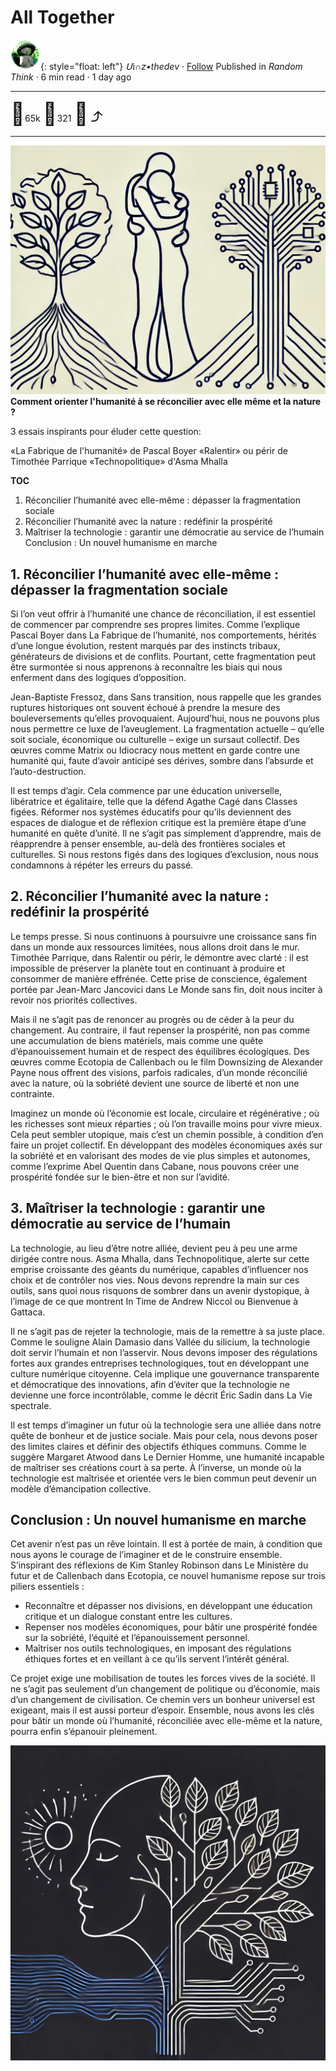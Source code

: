 # All Together

![logo](../pix/viiinzzz48.png){: style="float: left"}
*Մι∩z•thedev* · [Follow](mailto:vinz.thedev@gmail.com)
Published in *Random Think* · 6 min read · 1 day ago
___
<span style="font-size:2.5em">👏</span>65k <span style="font-size:2.5em">💬</span>321 <span style="font-size:2.5em">🔖</span> <span style="font-size:2.5em">⤴️</span>
___
![illustration](../pix/all-together-1.webp)
**Comment orienter l'humanité à se réconcilier avec elle même et la nature ?**

3 essais inspirants pour éluder cette question:

«La Fabrique de l'humanité» de Pascal Boyer
«Ralentir» ou périr de Timothée Parrique
«Technopolitique» d'Asma Mhalla

**TOC**
1. Réconcilier l’humanité avec elle-même : dépasser la fragmentation sociale
2. Réconcilier l’humanité avec la nature : redéfinir la prospérité
3. Maîtriser la technologie : garantir une démocratie au service de l’humain
  Conclusion : Un nouvel humanisme en marche


## 1. Réconcilier l’humanité avec elle-même : dépasser la fragmentation sociale

Si l’on veut offrir à l’humanité une chance de réconciliation, il est essentiel de commencer par comprendre ses propres limites. Comme l’explique Pascal Boyer dans La Fabrique de l’humanité, nos comportements, hérités d’une longue évolution, restent marqués par des instincts tribaux, générateurs de divisions et de conflits. Pourtant, cette fragmentation peut être surmontée si nous apprenons à reconnaître les biais qui nous enferment dans des logiques d’opposition.

Jean-Baptiste Fressoz, dans Sans transition, nous rappelle que les grandes ruptures historiques ont souvent échoué à prendre la mesure des bouleversements qu’elles provoquaient. Aujourd’hui, nous ne pouvons plus nous permettre ce luxe de l’aveuglement. La fragmentation actuelle – qu’elle soit sociale, économique ou culturelle – exige un sursaut collectif. Des œuvres comme Matrix ou Idiocracy nous mettent en garde contre une humanité qui, faute d’avoir anticipé ses dérives, sombre dans l’absurde et l’auto-destruction.

Il est temps d’agir. Cela commence par une éducation universelle, libératrice et égalitaire, telle que la défend Agathe Cagé dans Classes figées. Réformer nos systèmes éducatifs pour qu’ils deviennent des espaces de dialogue et de réflexion critique est la première étape d’une humanité en quête d’unité. Il ne s’agit pas simplement d’apprendre, mais de réapprendre à penser ensemble, au-delà des frontières sociales et culturelles. Si nous restons figés dans des logiques d’exclusion, nous nous condamnons à répéter les erreurs du passé.

## 2. Réconcilier l’humanité avec la nature : redéfinir la prospérité

Le temps presse. Si nous continuons à poursuivre une croissance sans fin dans un monde aux ressources limitées, nous allons droit dans le mur. Timothée Parrique, dans Ralentir ou périr, le démontre avec clarté : il est impossible de préserver la planète tout en continuant à produire et consommer de manière effrénée. Cette prise de conscience, également portée par Jean-Marc Jancovici dans Le Monde sans fin, doit nous inciter à revoir nos priorités collectives.

Mais il ne s’agit pas de renoncer au progrès ou de céder à la peur du changement. Au contraire, il faut repenser la prospérité, non pas comme une accumulation de biens matériels, mais comme une quête d’épanouissement humain et de respect des équilibres écologiques. Des œuvres comme Ecotopia de Callenbach ou le film Downsizing de Alexander Payne nous offrent des visions, parfois radicales, d’un monde réconcilié avec la nature, où la sobriété devient une source de liberté et non une contrainte.

Imaginez un monde où l’économie est locale, circulaire et régénérative ; où les richesses sont mieux réparties ; où l’on travaille moins pour vivre mieux. Cela peut sembler utopique, mais c’est un chemin possible, à condition d’en faire un projet collectif. En développant des modèles économiques axés sur la sobriété et en valorisant des modes de vie plus simples et autonomes, comme l’exprime Abel Quentin dans Cabane, nous pouvons créer une prospérité fondée sur le bien-être et non sur l’avidité.

## 3. Maîtriser la technologie : garantir une démocratie au service de l’humain

La technologie, au lieu d’être notre alliée, devient peu à peu une arme dirigée contre nous. Asma Mhalla, dans Technopolitique, alerte sur cette emprise croissante des géants du numérique, capables d’influencer nos choix et de contrôler nos vies. Nous devons reprendre la main sur ces outils, sans quoi nous risquons de sombrer dans un avenir dystopique, à l’image de ce que montrent In Time de Andrew Niccol ou Bienvenue à Gattaca.

Il ne s’agit pas de rejeter la technologie, mais de la remettre à sa juste place. Comme le souligne Alain Damasio dans Vallée du silicium, la technologie doit servir l’humain et non l’asservir. Nous devons imposer des régulations fortes aux grandes entreprises technologiques, tout en développant une culture numérique citoyenne. Cela implique une gouvernance transparente et démocratique des innovations, afin d’éviter que la technologie ne devienne une force incontrôlable, comme le décrit Éric Sadin dans La Vie spectrale.

Il est temps d’imaginer un futur où la technologie sera une alliée dans notre quête de bonheur et de justice sociale. Mais pour cela, nous devons poser des limites claires et définir des objectifs éthiques communs. Comme le suggère Margaret Atwood dans Le Dernier Homme, une humanité incapable de maîtriser ses créations court à sa perte. À l’inverse, un monde où la technologie est maîtrisée et orientée vers le bien commun peut devenir un modèle d’émancipation collective.

## Conclusion : Un nouvel humanisme en marche

Cet avenir n’est pas un rêve lointain. Il est à portée de main, à condition que nous ayons le courage de l’imaginer et de le construire ensemble. S’inspirant des réflexions de Kim Stanley Robinson dans Le Ministère du futur et de Callenbach dans Ecotopia, ce nouvel humanisme repose sur trois piliers essentiels :

- Reconnaître et dépasser nos divisions, en développant une éducation critique et un dialogue constant entre les cultures.
- Repenser nos modèles économiques, pour bâtir une prospérité fondée sur la sobriété, l’équité et l’épanouissement personnel.
- Maîtriser nos outils technologiques, en imposant des régulations éthiques fortes et en veillant à ce qu’ils servent l’intérêt général.

Ce projet exige une mobilisation de toutes les forces vives de la société. Il ne s’agit pas seulement d’un changement de politique ou d’économie, mais d’un changement de civilisation. Ce chemin vers un bonheur universel est exigeant, mais il est aussi porteur d’espoir. Ensemble, nous avons les clés pour bâtir un monde où l’humanité, réconciliée avec elle-même et la nature, pourra enfin s’épanouir pleinement.

![illustration](../pix/all-together-2.webp)